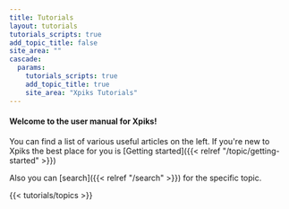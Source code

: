```yaml
---
title: Tutorials
layout: tutorials
tutorials_scripts: true
add_topic_title: false
site_area: ""
cascade:
  params:
    tutorials_scripts: true
    add_topic_title: true
    site_area: "Xpiks Tutorials"
---
```


#### Welcome to the user manual for Xpiks!

You can find a list of various useful articles on the left. If you're new to Xpiks the best place for you is [Getting started]({{< relref "/topic/getting-started" >}})

Also you can [search]({{< relref "/search" >}}) for the specific topic.

{{< tutorials/topics >}}